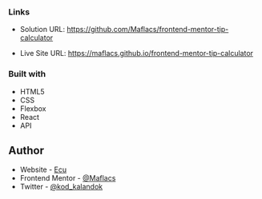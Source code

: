 ### Links

- Solution URL: https://github.com/Maflacs/frontend-mentor-tip-calculator

- Live Site URL: https://maflacs.github.io/frontend-mentor-tip-calculator


### Built with

- HTML5 
- CSS 
- Flexbox
- React
- API


## Author

- Website - [Ecu](https://maflacs.github.io/portfolio/)
- Frontend Mentor - [@Maflacs](https://www.frontendmentor.io/profile/Maflacs)
- Twitter - [@kod_kalandok](https://x.com/kod_kalandok)